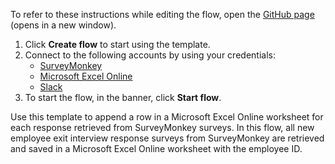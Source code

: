 To refer to these instructions while editing the flow, open the [GitHub page](https://github.com/ot4i/app-connect-templates/tree/master/resources/markdown/Append%20a%20row%20in%20Microsoft%20Excel%20Online%20for%20each%20new%20response%20retrieved%20from%20SurveyMonkey%20surveys_instructions.md) (opens in a new window).

1. Click **Create flow** to start using the template.
2. Connect to the following accounts by using your credentials:
   - [SurveyMonkey](https://www.ibm.com/docs/en/app-connect/containers_cd?topic=apps-surveymonkey)
   - [Microsoft Excel Online](https://www.ibm.com/docs/en/app-connect/containers_cd?topic=apps-microsoft-excel-online) 
   - [Slack](https://www.ibm.com/docs/en/app-connect/containers_cd?topic=apps-slack)
3. To start the flow, in the banner, click **Start flow**.

Use this template to append a row in a Microsoft Excel Online worksheet for each response retrieved from SurveyMonkey surveys. In this flow, all new employee exit interview response surveys from SurveyMonkey are retrieved and saved in a Microsoft Excel Online worksheet with the employee ID.


